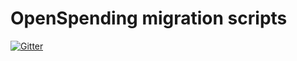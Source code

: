 # OpenSpending migration scripts

[![Gitter](https://img.shields.io/gitter/room/openspending/chat.svg)](https://gitter.im/openspending/chat)
